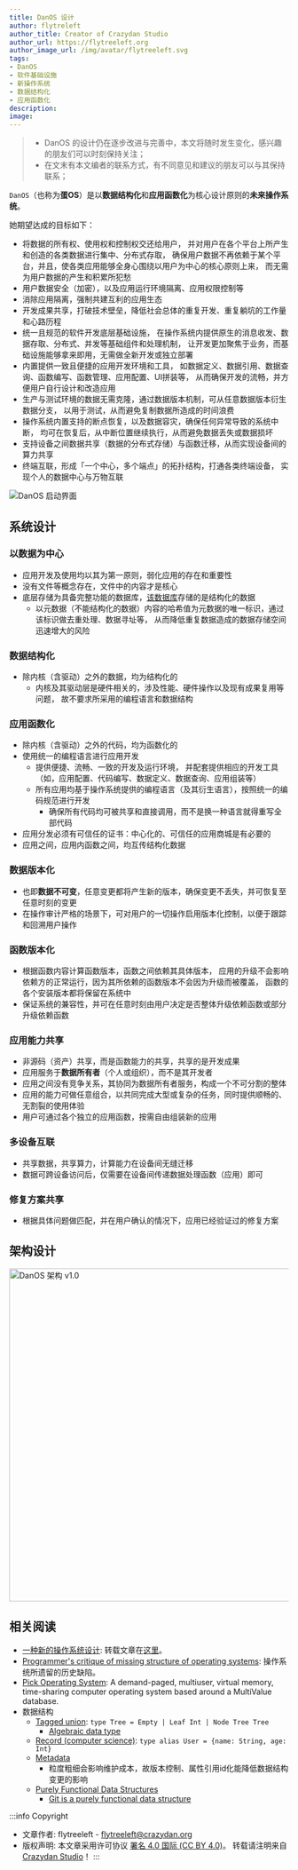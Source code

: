 ```yaml
---
title: DanOS 设计
author: flytreleft
author_title: Creator of Crazydan Studio
author_url: https://flytreeleft.org
author_image_url: /img/avatar/flytreeleft.svg
tags:
- DanOS
- 软件基础设施
- 新操作系统
- 数据结构化
- 应用函数化
description:
image:
---
```


> - DanOS 的设计仍在逐步改进与完善中，本文将随时发生变化，感兴趣的朋友们可以时刻保持关注；
> - 在文末有本文编者的联系方式，有不同意见和建议的朋友可以与其保持联系；

`DanOS`（也称为**蛋OS**）是以**数据结构化**和**应用函数化**为核心设计原则的**未来操作系统**。

她期望达成的目标如下：
- 将数据的所有权、使用权和控制权交还给用户，
  并对用户在各个平台上所产生和创造的各类数据进行集中、分布式存取，
  确保用户数据不再依赖于某个平台，并且，使各类应用能够全身心围绕以用户为中心的核心原则上来，
  而无需为用户数据的产生和积累所犯愁
- 用户数据安全（加密），以及应用运行环境隔离、应用权限控制等
- 消除应用隔离，强制共建互利的应用生态
- 开发成果共享，打破技术壁垒，降低社会总体的重复开发、重复躺坑的工作量和心路历程
- 统一且规范的软件开发底层基础设施，
  在操作系统内提供原生的消息收发、数据存取、分布式、并发等基础组件和处理机制，
  让开发更加聚焦于业务，而基础设施能够拿来即用，无需做全新开发或独立部署
- 内置提供一致且便捷的应用开发环境和工具，
  如数据定义、数据引用、数据查询、函数编写、函数管理、应用配置、UI拼装等，
  从而确保开发的流畅，并方便用户自行设计和改造应用
- 生产与测试环境的数据无需克隆，通过数据版本机制，可从任意数据版本衍生数据分支，
  以用于测试，从而避免复制数据所造成的时间浪费
- 操作系统内置支持的断点恢复，以及数据容灾，确保任何异常导致的系统中断，
  均可在恢复后，从中断位置继续执行，从而避免数据丢失或数据损坏
- 支持设备之间数据共享（数据的分布式存储）与函数迁移，从而实现设备间的算力共享
- 终端互联，形成「一个中心，多个端点」的拓扑结构，打通各类终端设备，
  实现个人的数据中心与万物互联

<!--
`DanOS` 试图以**破局者**的身份，对当前的软件开发基础发起挑战，并提出其所认为的行之有效的、富有改革性的改进方案，
以实现从底层彻底（但不一定绝对）优化**软件基础设施**，让软件开发能够摆脱**思想枷锁**、卸下**历史包袱**，
从而向未来加速前进。

这不是一场「你生我灭」的斗争和较量，而是「后浪推前浪」的数字**进化与变革**。

`DanOS` 必然是在基于前辈们大量的工作之上而诞生的，也必然是饱含「敬畏之心」的，
她也不会野心勃勃地去推翻一切以重建一个「乌邦托」的世界，她只是在以自己的行动向世人表明其对数字世界的变革之心，
并期望能够有更多人参与到这场变革之中，贡献出自己的想法与力量，让未来的数字世界变得更加美好。
-->

<!-- more -->

<img src="/img/danos/danos-boot.jpg" alt="DanOS 启动界面"/>

## 系统设计

### 以数据为中心

- 应用开发及使用均以其为第一原则，弱化应用的存在和重要性
- 没有文件等概念存在，文件中的内容才是核心
- 底层存储为具备完整功能的数据库，[该数据库](./the-dan-db-design.md)存储的是结构化的数据
  - 以元数据（不能结构化的数据）内容的哈希值为元数据的唯一标识，通过该标识做去重处理、数据寻址等，
    从而降低重复数据造成的数据存储空间迅速增大的风险

### 数据结构化

- 除内核（含驱动）之外的数据，均为结构化的
  - 内核及其驱动层是硬件相关的，涉及性能、硬件操作以及现有成果复用等问题，
    故不要求所采用的编程语言和数据结构

### 应用函数化

- 除内核（含驱动）之外的代码，均为函数化的
- 使用统一的编程语言进行应用开发
  - 提供便捷、流畅、一致的开发及运行环境，
    并配套提供相应的开发工具（如，应用配置、代码编写、数据定义、数据查询、应用组装等）
  - 所有应用均基于操作系统提供的编程语言（及其衍生语言），按照统一的编码规范进行开发
    - 确保所有代码均可被共享和直接调用，而不是换一种语言就得重写全部代码
- 应用分发必须有可信任的证书：中心化的、可信任的应用商城是有必要的
- 应用之间，应用内函数之间，均互传结构化数据

### 数据版本化

- 也即**数据不可变**，任意变更都将产生新的版本，确保变更不丢失，并可恢复至任意时刻的变更
- 在操作审计严格的场景下，可对用户的一切操作启用版本化控制，以便于跟踪和回溯用户操作

### 函数版本化

- 根据函数内容计算函数版本，函数之间依赖其具体版本，
  应用的升级不会影响依赖方的正常运行，因为其所依赖的函数版本不会因为升级而被覆盖，
  函数的各个安装版本都将保留在系统中
- 保证系统的兼容性，并可在任意时刻由用户决定是否整体升级依赖函数或部分升级依赖函数

### 应用能力共享

- 非源码（资产）共享，而是函数能力的共享，共享的是开发成果
- 应用服务于**数据所有者**（个人或组织），而不是其开发者
- 应用之间没有竞争关系，其协同为数据所有者服务，构成一个不可分割的整体
- 应用的能力可做任意组合，以共同完成大型或复杂的任务，同时提供顺畅的、无割裂的使用体验
- 用户可通过各个独立的应用函数，按需自由组装新的应用

### 多设备互联

- 共享数据，共享算力，计算能力在设备间无缝迁移
- 数据可跨设备访问后，仅需要在设备间传递数据处理函数（应用）即可

### 修复方案共享

- 根据具体问题做匹配，并在用户确认的情况下，应用已经验证过的修复方案

## 架构设计

<img src="/img/danos/arch-v1.0.jpg" alt="DanOS 架构 v1.0" height="600px"/>

<!--
- 驱动层与硬件交互硬件所支持的数据格式（非结构化数据），
  而驱动层与操作系统之间交互结构化数据（根据硬件特性所提取出的数据结构）
  - 如，UI 视图将组件的位置、样式、颜色、文本等结构化信息交给显示驱动，
    显示驱动再根据视图信息（包括对多个 UI 的整合）向显示器写入图形绘制数据，
    从而实现 UI 的显示
  - 每类设备的驱动，均为一个独立进程的服务函数，系统的应用通过对驱动数据的更新实现对设备的操作
-->


<!--
UI 组件架构：

<img src="/img/danos/ui-arch-v1.0.jpg" alt="DanOS UI 组件架构 v1.0" height="600px"/>

## 数据结构

```js
{
  os: {
    kernel: {

    }
    , device: {
      netcards: [{

      }, {...}, ...]
      , display: {}
    }
    , users: [{

    }, {...}, ...]
  }
}
```
-->

## 相关阅读

- [一种新的操作系统设计](http://www.yinwang.org/blog-cn/2013/04/14/os-design):
  转载文章在[这里](./a-new-os-design-by-wangyin.md)。
- [Programmer's critique of missing structure of operating systems](http://blog.rfox.eu/en/Programming/Programmers_critique_of_missing_structure_of_operating_systems.html): 操作系统所遗留的历史缺陷。
- [Pick Operating System](https://en.wikipedia.org/wiki/Pick_operating_system):
  A demand-paged, multiuser, virtual memory, time-sharing computer operating system
  based around a MultiValue database.
- 数据结构
  - [Tagged union](https://en.wikipedia.org/wiki/Tagged_union):
    `type Tree = Empty | Leaf Int | Node Tree Tree`
    - [Algebraic data type](https://en.wikipedia.org/wiki/Algebraic_data_type)
  - [Record (computer science)](https://en.wikipedia.org/wiki/Record_(computer_science)):
    `type alias User = {name: String, age: Int}`
  - [Metadata](https://en.wikipedia.org/wiki/Metadata)
    - 粒度粗细会影响维护成本，故版本控制、属性引用id化能降低数据结构变更的影响
  - [Purely Functional Data Structures](https://doc.lagout.org/programmation/Functional%20Programming/Chris_Okasaki-Purely_Functional_Data_Structures-Cambridge_University_Press%281998%29.pdf)
    - [Git is a purely functional data structure](https://blog.jayway.com/2013/03/03/git-is-a-purely-functional-data-structure/)


:::info Copyright
- 文章作者: flytreeleft - [flytreeleft@crazydan.org](mailto:flytreeleft@crazydan.org)
- 版权声明: 本文章采用许可协议 [署名 4.0 国际 (CC BY 4.0)](https://creativecommons.org/licenses/by/4.0/)。
  转载请注明来自 [Crazydan Studio](https://studio.crazydan.org/)！
:::
